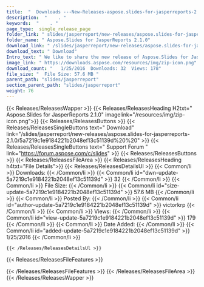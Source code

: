 ```yaml
---
title:  "  Downloads ---New-Releases-aspose.slides-for-jasperreports-2.1.0 . " 
description:  "    . " 
keywords:  "    . " 
page_type:  single_release_page
folder_link: " slides/jasperreport/new-releases/aspose.slides-for-jasperreports-2.1.0/"
folder_name: " Aspose.Slides for JasperReports 2.1.0"
download_link: " /slides/jasperreport/new-releases/aspose.slides-for-jasperreports-2.1.0/5a7219c1e9184221b2048ef13c51139d"
download_text: " Download"
Intro_text: " We like to share the new release of Aspose.Slides for Jasper Reports 2.1.0. The ..."
image_link: " https://downloads.aspose.com/resources/img/zip-icon.png"
download_count: "   1/25/2016  Downloads: 32  Views: 178"
file_size: "  File Size: 57.6 MB "
parent_path: "slides/jasperreport"
section_parent_path: "slides/jasperreport"
weight: 76 
---
```


{{< Releases/ReleasesWapper >}}
  {{< Releases/ReleasesHeading H2txt=" Aspose.Slides for JasperReports 2.1.0" imagelink="/resources/img/zip-icon.png">}}
  {{< Releases/ReleasesButtons >}}
    {{< Releases/ReleasesSingleButtons text=" Download" link="/slides/jasperreport/new-releases/aspose.slides-for-jasperreports-2.1.0/5a7219c1e9184221b2048ef13c51139d%20%20" >}}
    {{< Releases/ReleasesSingleButtons text=" Support Forum " link="https://forum.aspose.com/c/slides" >}}
  {{< Releases/ReleasesButtons >}}
  {{< Releases/ReleasesFileArea >}}
    {{< Releases/ReleasesHeading h4txt="File Details">}}
    {{< Releases/ReleasesDetailsUl >}}
            {{< Common/li  >}} Downloads: {{< /Common/li >}} 
      {{< Common/li id="dwn-update-5a7219c1e9184221b2048ef13c51139d" >}} 32 {{< /Common/li >}} 
      {{< Common/li  >}} File Size: {{< /Common/li >}} 
      {{< Common/li id="size-update-5a7219c1e9184221b2048ef13c51139d" >}} 57.6 MB {{< /Common/li >}} 
      {{< Common/li  >}} Posted By: {{< /Common/li >}} 
      {{< Common/li id="author-update-5a7219c1e9184221b2048ef13c51139d" >}} victorkrp {{< /Common/li >}} 
      {{< Common/li  >}} Views: {{< /Common/li >}} 
      {{< Common/li id="view-update-5a7219c1e9184221b2048ef13c51139d" >}} 179 {{< /Common/li >}} 
      {{< Common/li  >}} Date Added: {{< /Common/li >}} 
      {{< Common/li id="added-update-5a7219c1e9184221b2048ef13c51139d" >}} 1/25/2016 {{< /Common/li >}} 

    {{< /Releases/ReleasesDetailsUl >}}

  {{< Releases/ReleasesFileFeatures >}}
      
  {{< /Releases/ReleasesFileFeatures >}}
 {{< /Releases/ReleasesFileArea >}}
{{< /Releases/ReleasesWapper >}}



